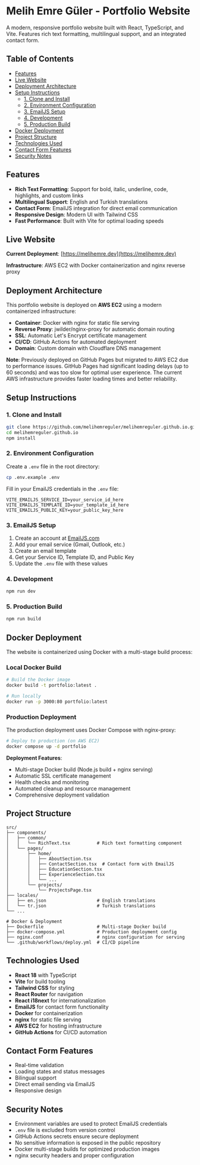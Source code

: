 # Melih Emre Güler - Portfolio Website

A modern, responsive portfolio website built with React, TypeScript, and Vite. Features rich text formatting, multilingual support, and an integrated contact form.

## Table of Contents

- [Features](#features)
- [Live Website](#live-website)
- [Deployment Architecture](#deployment-architecture)
- [Setup Instructions](#setup-instructions)
  - [1. Clone and Install](#1-clone-and-install)
  - [2. Environment Configuration](#2-environment-configuration)
  - [3. EmailJS Setup](#3-emailjs-setup)
  - [4. Development](#4-development)
  - [5. Production Build](#5-production-build)
- [Docker Deployment](#docker-deployment)
- [Project Structure](#project-structure)
- [Technologies Used](#technologies-used)
- [Contact Form Features](#contact-form-features)
- [Security Notes](#security-notes)

## Features

- **Rich Text Formatting**: Support for bold, italic, underline, code, highlights, and custom links
- **Multilingual Support**: English and Turkish translations
- **Contact Form**: EmailJS integration for direct email communication
- **Responsive Design**: Modern UI with Tailwind CSS
- **Fast Performance**: Built with Vite for optimal loading speeds

## Live Website

**Current Deployment**: [https://melihemre.dev](https://melihemre.dev)

**Infrastructure**: AWS EC2 with Docker containerization and nginx reverse proxy

## Deployment Architecture

This portfolio website is deployed on **AWS EC2** using a modern containerized infrastructure:

- **Container**: Docker with nginx for static file serving
- **Reverse Proxy**: jwilder/nginx-proxy for automatic domain routing
- **SSL**: Automatic Let's Encrypt certificate management
- **CI/CD**: GitHub Actions for automated deployment
- **Domain**: Custom domain with Cloudflare DNS management

**Note**: Previously deployed on GitHub Pages but migrated to AWS EC2 due to performance issues. GitHub Pages had significant loading delays (up to 60 seconds) and was too slow for optimal user experience. The current AWS infrastructure provides faster loading times and better reliability.

## Setup Instructions

### 1. Clone and Install

```bash
git clone https://github.com/melihemreguler/melihemreguler.github.io.git
cd melihemreguler.github.io
npm install
```

### 2. Environment Configuration

Create a `.env` file in the root directory:

```bash
cp .env.example .env
```

Fill in your EmailJS credentials in the `.env` file:

```env
VITE_EMAILJS_SERVICE_ID=your_service_id_here
VITE_EMAILJS_TEMPLATE_ID=your_template_id_here
VITE_EMAILJS_PUBLIC_KEY=your_public_key_here
```

### 3. EmailJS Setup

1. Create an account at [EmailJS.com](https://www.emailjs.com/)
2. Add your email service (Gmail, Outlook, etc.)
3. Create an email template
4. Get your Service ID, Template ID, and Public Key
5. Update the `.env` file with these values

### 4. Development

```bash
npm run dev
```

### 5. Production Build

```bash
npm run build
```

## Docker Deployment

The website is containerized using Docker with a multi-stage build process:

### Local Docker Build

```bash
# Build the Docker image
docker build -t portfolio:latest .

# Run locally
docker run -p 3000:80 portfolio:latest
```

### Production Deployment

The production deployment uses Docker Compose with nginx-proxy:

```bash
# Deploy to production (on AWS EC2)
docker compose up -d portfolio
```

**Deployment Features**:
- Multi-stage Docker build (Node.js build + nginx serving)
- Automatic SSL certificate management
- Health checks and monitoring
- Automated cleanup and resource management
- Comprehensive deployment validation

## Project Structure

```
src/
├── components/
│   ├── common/
│   │   └── RichText.tsx          # Rich text formatting component
│   └── pages/
│       ├── home/
│       │   ├── AboutSection.tsx
│       │   ├── ContactSection.tsx  # Contact form with EmailJS
│       │   ├── EducationSection.tsx
│       │   ├── ExperienceSection.tsx
│       │   └── ...
│       └── projects/
│           └── ProjectsPage.tsx
├── locales/
│   ├── en.json                   # English translations
│   └── tr.json                   # Turkish translations
└── ...

# Docker & Deployment
├── Dockerfile                    # Multi-stage Docker build
├── docker-compose.yml            # Production deployment config
├── nginx.conf                    # nginx configuration for serving
└── .github/workflows/deploy.yml  # CI/CD pipeline
```

## Technologies Used

- **React 18** with TypeScript
- **Vite** for build tooling
- **Tailwind CSS** for styling
- **React Router** for navigation
- **React i18next** for internationalization
- **EmailJS** for contact form functionality
- **Docker** for containerization
- **nginx** for static file serving
- **AWS EC2** for hosting infrastructure
- **GitHub Actions** for CI/CD automation

## Contact Form Features

- Real-time validation
- Loading states and status messages
- Bilingual support
- Direct email sending via EmailJS
- Responsive design

## Security Notes

- Environment variables are used to protect EmailJS credentials
- `.env` file is excluded from version control
- GitHub Actions secrets ensure secure deployment
- No sensitive information is exposed in the public repository
- Docker multi-stage builds for optimized production images
- nginx security headers and proper configuration
